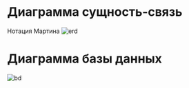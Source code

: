 # Диаграмма сущность-связь
Нотация Мартина
![erd](https://github.com/DenisovaM/uml-pm/blob/pics/erdiagram.png)
# Диаграмма базы данных
![bd](https://github.com/DenisovaM/uml-pm/blob/pics/bddiagram.png)
